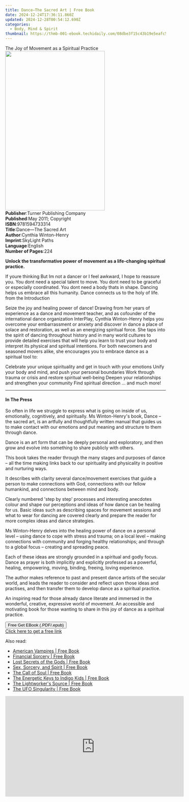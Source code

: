 ```yaml
---
title: Dance—The Sacred Art | Free Book
date: 2024-12-24T17:36:11.860Z
updated: 2024-12-28T00:54:12.690Z
categories:
  - Body, Mind & Spirit
thumbnail: https://thmb-001-ebook.techidaily.com/08dbe3f15c43b19e5eafc553f2f4bc13e003b6fb76eeb3842bceb4c1d7fc7d5f.jpg
---
```

<main id="book-container">
  <div class="flex flex-col">
    <div class="book-brief flex-1 py-6 px-4 sm:p-6 md:py-10 md:px-8">
      <!-- brief-->
      <div class="book-brief-main">
        The Joy of Movement as a Spiritual Practice
      </div>
    </div>
    <div
      class="book-meta-info flex-1 grid gap-4 col-start-1 col-end-3 row-start-1 sm:mb-6 sm:grid-cols-4 lg:gap-6 lg:col-start-2 lg:row-end-6 lg:row-span-6 lg:mb-0"
    >
      <div
        class="book-meta-info-left place-content-center mt-4 p-4 text-sm leading-6 col-start-2 col-span-2 dark:text-slate-400"
      >
        <img
          class="w-full h-500 object-cover rounded-lg sm:h-255 sm:col-span-2 lg:col-span-full"
          src="https://img-001-ebook.techidaily.com/3b2651adca6647aaae9a1b32f18874d05fa39d994d95036fa6dba326a6617828.jpg"
          alt=""
          width="312"
          height="500"
        />
      </div>
      <div
        class="book-meta-info-right mt-2 col-start-1 row-start-2 col-span-3 self-center"
      >
        <!-- meta data  -->
        <div class="flex flex-col px-4 md:px-8">
          <div class="flex-1">
            <strong>Publisher</strong>:<span class="px-2"
              >Turner Publishing Company</span
            >
          </div>
          <div class="flex-1">
            <strong>Published</strong>:<span class="px-2"
              >May 2011; Copyright</span
            >
          </div>
          <div class="flex-1">
            <strong>ISBN</strong>:<span class="px-2">9781594733314</span>
          </div>
          <div class="flex-1">
            <strong>Title</strong>:<span class="px-2"
              >Dance—The Sacred Art</span
            >
          </div>
          <div class="flex-1">
            <strong>Author</strong>:<span class="px-2"
              >Cynthia Winton-Henry</span
            >
          </div>
          <div class="flex-1">
            <strong>Imprint</strong>:<span class="px-2">SkyLight Paths</span>
          </div>
          <div class="flex-1">
            <strong>Language</strong>:<span class="px-2">English</span>
          </div>
          <div class="flex-1">
            <strong>Number of Pages</strong>:<span class="px-2">224</span>
          </div>
        </div>
      </div>
    </div>
    <div class="book-description flex-1 py-6 px-4 sm:p-6 md:py-10 md:px-8">
      <div class="book-description-main">
        <div accordion-content="" id="description">
          <p>
            <b
              >Unlock the transformative power of movement as a life-changing
              spiritual practice.</b
            >
          </p>
          <p>
            If youre thinking But Im not a dancer or I feel awkward, I hope to
            reassure you. You dont need a special talent to move. You dont need
            to be graceful or especially coordinated. You dont need a body thats
            in shape. Dancing helps us embrace all this humanity. Dance connects
            us to the holy of life.<br />from the Introduction
          </p>
          <p>
            Seize the joy and healing power of dance! Drawing from her years of
            experience as a dance and movement teacher, and as cofounder of the
            international dance organization InterPlay, Cynthia Winton-Henry
            helps you overcome your embarrassment or anxiety and discover in
            dance a place of solace and restoration, as well as an energizing
            spiritual force. She taps into the spirit of dancing throughout
            history and in many world cultures to provide detailed exercises
            that will help you learn to trust your body and interpret its
            physical and spiritual intentions. For both newcomers and seasoned
            movers alike, she encourages you to embrace dance as a spiritual
            tool to:
          </p>
          Celebrate your unique spirituality and get in touch with your emotions
          Unify your body and mind, and push your personal boundaries Work
          through trauma or crisis and restore spiritual well-being Deepen your
          relationships and strengthen your community Find spiritual direction …
          and much more!
        </div>
        <div class="accordion-fader"></div>
      </div>
    </div>
    <div class="book-excerpts flex-1 py-6 px-4 sm:p-6 md:py-10 md:px-8">
      <!-- excerpts-->
      <div class="book-excerpts-main">
        <hr />
        <h4 class="placeholder placeholder-heading">
          <span>In The Press</span>
        </h4>
        <p></p>
        <p>
          So often in life we struggle to express what is going on inside of us,
          emotionally, cognitively, and spiritually. Ms Winton-Henry's book,
          Dance – the sacred art, is an artfully and thoughtfully written manual
          that guides us to make contact with our emotions and put meaning and
          structure to them through dance.
        </p>
        <p>
          Dance is an art form that can be deeply personal and exploratory, and
          then grow and evolve into something to share publicly with others.
        </p>
        <p>
          This book takes the reader through the many stages and purposes of
          dance – all the time making links back to our spirituality and
          physicality in positive and nurturing ways.
        </p>
        <p>
          It describes with clarity several dance/movement exercises that guide
          a person to make connections with God, connections with our fellow
          humankind, and connections between mind and body.
        </p>
        <p>
          Clearly numbered 'step by step' processes and interesting anecdotes
          colour and shape our perceptions and ideas of how dance can be healing
          for us. Basic ideas such as describing spaces for movement sessions
          and what to wear for dancing are covered clearly and prepare the
          reader for more complex ideas and dance strategies.
        </p>
        <p>
          Ms Winton-Henry delves into the healing power of dance on a personal
          level – using dance to cope with stress and trauma; on a local level –
          making connections with community and forging healthy relationships;
          and through to a global focus – creating and spreading peace.
        </p>
        <p>
          Each of these ideas are strongly grounded in a spiritual and godly
          focus. Dance as prayer is both implicitly and explicitly professed as
          a powerful, healing, empowering, moving, binding, freeing, loving
          experience.
        </p>
        <p>
          The author makes reference to past and present dance artists of the
          secular world, and leads the reader to consider and reflect upon those
          ideas and practises, and then transfer them to develop dance as a
          spiritual practice.
        </p>
        <p>
          An inspiring read for those already dance literate and immersed in the
          wonderful, creative, expressive world of movement. An accessible and
          motivating book for those wanting to share in this joy of dance as a
          spiritual practice.
        </p>
        <p></p>
      </div>
    </div>
    <div
      class="book-about-author flex-1 py-6 px-4 sm:p-6 md:py-10 md:px-8"
    ></div>
    <div class="book-free-get flex-1 py-6 px-4 sm:p-6 md:py-10 md:px-8">
      <button
        id="btn-free-get"
        class="bg-blue-500 hover:bg-blue-700 text-white font-bold py-2 px-4 rounded"
      >
        Free Get EBook (.PDF/.epub)
      </button>
      <div id="countdown-display" class="px-2 text-lg mt-2"></div>
      <a
        id="free-link"
        class="hidden bg-blue-500 hover:bg-blue-700 text-white font-bold py-2 px-4 rounded"
        href="https://www.ebooks.com/en-us/book/96499229/dance-the-sacred-art/cynthia-winton-henry/"
        target="_blank"
        >Click here to get a free link</a
      >
    </div>
    <script>
      let countdownTime = 0;
      let countdownInterval = null;
      document
        .getElementById('btn-free-get')
        .addEventListener('click', startCountdown);
      function startCountdown() {
        countdownTime = new Date().getTime() + 60000 * 3;
        countdownInterval = setInterval(updateCountdown, 1000);
        document.getElementById('btn-free-get').disabled = true;
        document
          .getElementById('btn-free-get')
          .classList.add('bg-gray-500', 'cursor-not-allowed');
      }
      function updateCountdown() {
        let currentTime = new Date().getTime();
        let timeLeft = countdownTime - currentTime;
        let secondsLeft = Math.floor(timeLeft / 1000);
        document.getElementById('countdown-display').innerHTML =
          `Remaining time: ${secondsLeft} seconds.`;
        if (secondsLeft <= 0) {
          clearInterval(countdownInterval);
          document.getElementById('btn-free-get').classList.add('hidden');
          document.getElementById('free-link').classList.remove('hidden');
          document.getElementById('countdown-display').innerHTML = '';
        }
      }
    </script>
  </div>
</main>

<ins class="adsbygoogle"
      style="display:block"
      data-ad-client="ca-pub-7571918770474297"
      data-ad-slot="8358498916"
      data-ad-format="auto"
      data-full-width-responsive="true"></ins>
    

<span class="atpl-alsoreadstyle">Also read:</span>
<div><ul>
<li><a href="https://novels-ebooks.techidaily.com/138621324-9781601635884-american-vampires/"><u>American Vampires | Free Book</u></a></li>
<li><a href="https://novels-ebooks.techidaily.com/138621315-9781601635976-financial-sorcery/"><u>Financial Sorcery | Free Book</u></a></li>
<li><a href="https://novels-ebooks.techidaily.com/138621311-9781601634450-lost-secrets-of-the-gods/"><u>Lost Secrets of the Gods | Free Book</u></a></li>
<li><a href="https://novels-ebooks.techidaily.com/138621314-9781601634528-sex-sorcery-and-spirit/"><u>Sex, Sorcery, and Spirit | Free Book</u></a></li>
<li><a href="https://novels-ebooks.techidaily.com/138621318-9781601635198-the-call-of-soul/"><u>The Call of Soul | Free Book</u></a></li>
<li><a href="https://novels-ebooks.techidaily.com/138621316-9781601635099-the-energetic-keys-to-indigo-kids/"><u>The Energetic Keys to Indigo Kids | Free Book</u></a></li>
<li><a href="https://novels-ebooks.techidaily.com/138621321-9781601635501-the-lightworkers-source/"><u>The Lightworker's Source | Free Book</u></a></li>
<li><a href="https://novels-ebooks.techidaily.com/138621319-9781601635587-the-ufo-singularity/"><u>The UFO Singularity | Free Book</u></a></li>
</ul></div>

<!-- affiliate ads begin -->
<iframe width="560" height="315" src="https://www.youtube.com/embed/JMgRzDANfSQ?si=NDy01ntXGGOi1Uxs" title="YouTube video player" frameborder="0" allow="accelerometer; autoplay; clipboard-write; encrypted-media; gyroscope; picture-in-picture; web-share" referrerpolicy="strict-origin-when-cross-origin" allowfullscreen></iframe>
<!-- affiliate ads end -->

